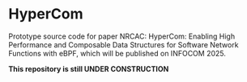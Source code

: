 # HyperCom

Prototype source code for paper NRCAC: HyperCom: Enabling High Performance and Composable Data Structures for Software Network Functions with eBPF, which will be published on INFOCOM 2025.

**This repository is still UNDER CONSTRUCTION**
